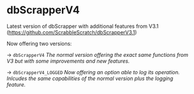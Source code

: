 # dbScrapperV4
Latest version of dbScrapper with additional features from V3.1 (https://github.com/ScrabbleScratch/dbScrapperV3.1)

Now offering two versions:

-> `dbScrapperV4`
    _The normal version offering the exact same functions from V3 but with some improvements and new features._
    
-> `dbScrapperV4_LOGGED`
    _Now offering an option able to log its operation. Inlcudes the same capabilities of the normal version plus the logging feature._
